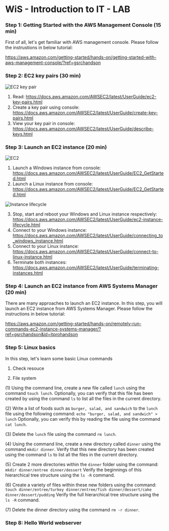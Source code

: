 # WiS - Introduction to IT - LAB
### Step 1: Getting Started with the AWS Management Console (15 min)
First of all, let's get familiar with AWS management console.
Please follow the instrustions in below tutorial:

https://aws.amazon.com/getting-started/hands-on/getting-started-with-aws-management-console/?ref=gsrchandson

### Step 2: EC2 key pairs (30 min)
![EC2 key pair](https://docs.aws.amazon.com/images/AWSEC2/latest/UserGuide/images/ec2-key-pair.png)

1. Read: https://docs.aws.amazon.com/AWSEC2/latest/UserGuide/ec2-key-pairs.html
2. Create a key pair using console: https://docs.aws.amazon.com/AWSEC2/latest/UserGuide/create-key-pairs.html
3. View your key pair in console: https://docs.aws.amazon.com/AWSEC2/latest/UserGuide/describe-keys.html

### Step 3: Launch an EC2 instance (20 min)
![EC2](https://docs.aws.amazon.com/images/AWSEC2/latest/UserGuide/images/get-started-diagram.png)

1. Launch a Windows instance from console: https://docs.aws.amazon.com/AWSEC2/latest/UserGuide/EC2_GetStarted.html
2. Launch a Linux instance from console: https://docs.aws.amazon.com/AWSEC2/latest/UserGuide/EC2_GetStarted.html

![Instance lifecycle](https://docs.aws.amazon.com/images/AWSEC2/latest/UserGuide/images/instance_lifecycle.png)

3. Stop, start and reboot your Windows and Linux instance respectively: https://docs.aws.amazon.com/AWSEC2/latest/UserGuide/ec2-instance-lifecycle.html
4. Connect to your Windows instance: https://docs.aws.amazon.com/AWSEC2/latest/UserGuide/connecting_to_windows_instance.html
5. Connect to your Linux instance: https://docs.aws.amazon.com/AWSEC2/latest/UserGuide/connect-to-linux-instance.html
6. Terminate both instances: https://docs.aws.amazon.com/AWSEC2/latest/UserGuide/terminating-instances.html

### Step 4: Launch an EC2 instance from AWS Systems Manager (20 min)
There are many approaches to launch an EC2 instance. In this step, you will launch an EC2 instance from AWS Systems Manager. 
Please follow the instructions in below tutorial:

https://aws.amazon.com/getting-started/hands-on/remotely-run-commands-ec2-instance-systems-manager/?ref=gsrchandson&id=itprohandson

### Step 5: Linux basics
In this step, let's learn some basic Linux commands

1. Check resouce

2. File system

(1) Using the command line, create a new file called `lunch` using the command `touch lunch`.
Optionally, you can verify that this file has been created by using the command `ls` to list all the files in the current directory.

(2) Write a list of foods such as `burger, salad, and sandwich` to the `lunch` file using the following command:
`echo "burger, salad, and sandwich" > lunch`
Optionally, you can verify this by reading the file using the command `cat lunch`.

(3) Delete the `lunch` file using the command `rm lunch`.

(4) Using the command line, create a new directory called `dinner` using the command `mkdir dinner`.
Verify that this new directory has been created using the command `ls` to list all the files in the current directory.

(5) Create 2 more directories within the `dinner` folder using the command:
`mkdir dinner/entree dinner/dessert`
Verify the beginnings of this hierarchical tree structure using the `ls -R` command.

(6) Create a variety of files within these new folders using the command:
`touch dinner/entree/turkey dinner/entree/fish dinner/dessert/cake dinner/dessert/pudding`
Verify the full hierarchical tree structure using the `ls -R` command.

(7) Delete the dinner directory using the command `rm -r dinner`.

### Step 8: Hello World webserver

